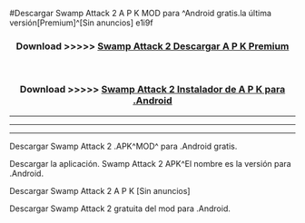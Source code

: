 #Descargar Swamp Attack 2 A P K MOD para ^Android gratis.la última versión[Premium]^[Sin anuncios] e1i9f



<div align="center">
<h3>Download >>>>> <a href="https://es-web.web.app/?es= Swamp Attack 2">Swamp Attack 2 Descargar A P K Premium</a></h3><br>

<h3>Download >>>>> <a href="https://es-web.web.app/?es= Swamp Attack 2">Swamp Attack 2 Instalador de A P K para .Android</a></h3>
</div>


----------------------------------------------------------

----------------------------------------------------------

----------------------------------------------------------

Descargar Swamp Attack 2 .APK^MOD^ para .Android gratis.

Descargar la aplicación. Swamp Attack 2 APK^El nombre es la versión para .Android.

Descargar Swamp Attack 2 A P K [Sin anuncios]

Descargar Swamp Attack 2 gratuita del mod para .Android.